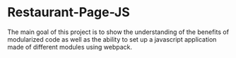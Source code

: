# Restaurant-Page-JS
The main goal of this project is to show the understanding of the benefits of modularized code as well as the ability to set up a javascript application made of different modules using webpack.
